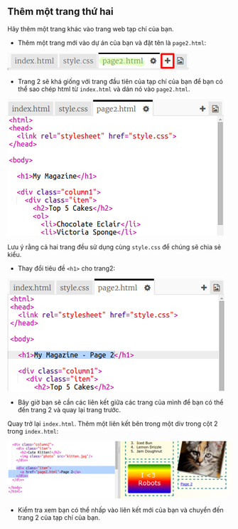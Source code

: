 ## Thêm một trang thứ hai

Hãy thêm một trang khác vào trang web tạp chí của bạn.

+ Thêm một trang mới vào dự án của bạn và đặt tên là `page2.html`:

![ảnh chụp màn hình](images/magazine-page2.png)

+ Trang 2 sẽ khá giống với trang đầu tiên của tạp chí của bạn để bạn có thể sao chép html từ `index.html` và dán nó vào `page2.html`.

![ảnh chụp màn hình](images/magazine-page2-html.png)

Lưu ý rằng cả hai trang đều sử dụng cùng `style.css` để chúng sẽ chia sẻ kiểu.

+ Thay đổi tiêu đề `<h1>` cho trang2:

![ảnh chụp màn hình](images/magazine-page2-h1.png)

+ Bây giờ bạn sẽ cần các liên kết giữa các trang của mình để bạn có thể đến trang 2 và quay lại trang trước.

Quay trở lại `index.html`. Thêm một liên kết bên trong một div trong cột 2 trong `index.html`:

![ảnh chụp màn hình](images/magazine-page2-link.png)

+ Kiểm tra xem bạn có thể nhấp vào liên kết mới của bạn và chuyển đến trang 2 của tạp chí của bạn.